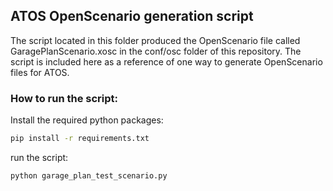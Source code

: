 ## ATOS OpenScenario generation script

The script located in this folder produced the OpenScenario file called GaragePlanScenario.xosc in the conf/osc folder of this repository.
The script is included here as a reference of one way to generate OpenScenario files for ATOS. 

### How to run the script:

Install the required python packages:
```bash
pip install -r requirements.txt
```

run the script:
```bash
python garage_plan_test_scenario.py
```
